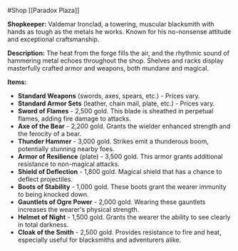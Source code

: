 #Shop 
[[Paradox Plaza]]

**Shopkeeper:** Valdemar Ironclad, a towering, muscular blacksmith with hands as tough as the metals he works. Known for his no-nonsense attitude and exceptional craftsmanship.

**Description:** The heat from the forge fills the air, and the rhythmic sound of hammering metal echoes throughout the shop. Shelves and racks display masterfully crafted armor and weapons, both mundane and magical.

**Items:**

- **Standard Weapons** (swords, axes, spears, etc.) - Prices vary.
- **Standard Armor Sets** (leather, chain mail, plate, etc.) - Prices vary.
- **Sword of Flames** - 2,500 gold. This blade is sheathed in perpetual flames, adding fire damage to attacks.
- **Axe of the Bear** - 2,200 gold. Grants the wielder enhanced strength and the ferocity of a bear.
- **Thunder Hammer** - 3,000 gold. Strikes emit a thunderous boom, potentially stunning nearby foes.
- **Armor of Resilience** (plate) - 3,500 gold. This armor grants additional resistance to non-magical attacks.
- **Shield of Deflection** - 1,800 gold. Magical shield that has a chance to deflect projectiles.
- **Boots of Stability** - 1,000 gold. These boots grant the wearer immunity to being knocked down.
- **Gauntlets of Ogre Power** - 2,000 gold. Wearing these gauntlets increases the wearer's physical strength.
- **Helmet of Night** - 1,500 gold. Grants the wearer the ability to see clearly in total darkness.
- **Cloak of the Smith** - 2,500 gold. Provides resistance to fire and heat, especially useful for blacksmiths and adventurers alike.